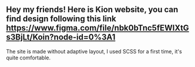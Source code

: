 ## Hey my friends! Here is Kion website, you can find design following this link https://www.figma.com/file/nbk0bTnc5fEWIXtGs3BjLt/Koin?node-id=0%3A1

The site is made without adaptive layout, I used SCSS for a first time, it's quite comfortable. 
